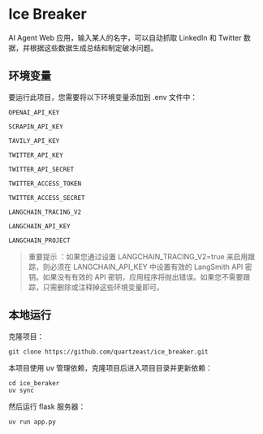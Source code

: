 # Ice Breaker

AI Agent Web 应用，输入某人的名字，可以自动抓取 LinkedIn 和 Twitter 数据，并根据这些数据生成总结和制定破冰问题。

## 环境变量

要运行此项目，您需要将以下环境变量添加到 .env 文件中：

`OPENAI_API_KEY`

`SCRAPIN_API_KEY`

`TAVILY_API_KEY`

`TWITTER_API_KEY`

`TWITTER_API_SECRET`

`TWITTER_ACCESS_TOKEN`

`TWITTER_ACCESS_SECRET`

`LANGCHAIN_TRACING_V2`

`LANGCHAIN_API_KEY`

`LANGCHAIN_PROJECT` 

>重要提示 ：如果您通过设置 LANGCHAIN_TRACING_V2=true 来启用跟踪，则必须在 LANGCHAIN_API_KEY 中设置有效的 LangSmith API 密钥。如果没有有效的 API 密钥，应用程序将抛出错误。如果您不需要跟踪，只需删除或注释掉这些环境变量即可。

## 本地运行

克隆项目：

```
git clone https://github.com/quartzeast/ice_breaker.git
```

本项目使用 uv 管理依赖，克隆项目后进入项目目录并更新依赖：

```
cd ice_beraker
uv sync
```

然后运行 flask 服务器：

```
uv run app.py
```